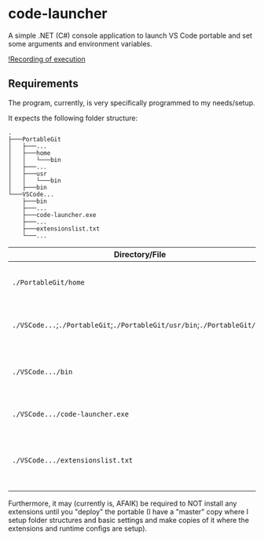 # code-launcher

A simple .NET (C#) console application to launch VS Code portable and set some arguments and environment variables.  

[!Recording of execution](recording.gif)

## Requirements

The program, currently, is very specifically programmed to my needs/setup.

It expects the following folder structure:

```Files
.
├───PortableGit
│   ├───...
│   ├───home
│   │   └───bin
│   ├───...
│   ├───usr
│   │   └───bin
│   ├───bin
└───VSCode...
    ├───bin
    ├───...
    ├───code-launcher.exe
    ├───...
    ├───extensionslist.txt
    └───...
```

| Directory/File  | Description |
| --- | --- |
| `./PortableGit/home`| This is what will be treated as your `HOME` directory (Primarily for git/ssh/etc.) |
| `./VSCode...`;`./PortableGit`;`./PortableGit/usr/bin`;`./PortableGit/bin` | These are assigned to the `PATH` environment variable |
| `./VSCode.../bin` | This contains the `code` binary file (Should be included from VS Code install files, though) |
| `./VSCode.../code-launcher.exe` | This is where you put the executable from this repo |
| `./VSCode.../extensionslist.txt` | This file needs the extensions ID (eg: `ms-dotnettools.csharp`) on each line to be installed when ran |

Furthermore, it may (currently is, AFAIK) be required to NOT install any extensions until you "deploy" the portable (I have a "master" copy where I setup folder structures and basic settings and make copies of it where the extensions and runtime configs are setup).
